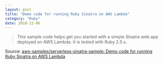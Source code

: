 ```yaml
---
layout: post
title: "Demo code for running Ruby Sinatra on AWS Lambda"
category: "Ruby"
date: 2018-12-06
---
```


> This sample code helps get you started with a simple Sinatra web app deployed on AWS Lambda. It is tested with Ruby 2.5.x.

Source: [aws-samples/serverless-sinatra-sample: Demo code for running Ruby Sinatra on AWS Lambda](https://github.com/aws-samples/serverless-sinatra-sample)
